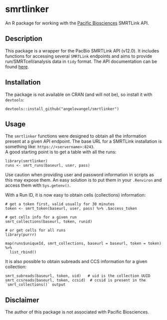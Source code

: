 # smrtlinker
An R package for working with the [Pacific Biosciences](https://www.pacb.com/) SMRTLink API.

## Description
This package is a wrapper for the PacBio SMRTLink API (v12.0). It includes functions for accessing several `SMRTLink` endpoints and aims to provide run/SMRTcell/analysis data in `tidy` format.
The API documentation can be found [here](https://www.pacb.com/wp-content/uploads/SMRT_Link_Web_Services_API_Use_Cases_v12.0.pdf).
 
## Installation
The package is not available on CRAN (and will not be), so install it with `devtools`:
```
devtools::install_github("angelovangel/smrtlinker")
```
## Usage
The `smrtlinker` functions were designed to obtain all the information present at a given API endpoint. The base URL for a SMRTLink installation is something like:  `https://<servername>:8243`.   
A good starting point is to get a table with all the runs:

```
library(smrtlinker)
runs <- smrt_runs(baseurl, user, pass)
```
Use caution when providing user and password information in scripts as this may expose them. An easy solution is to put them in your `.Renviron` and access them with `Sys.getenv()`.

With a Run ID, it is now easy to obtain cells (collections) information:

```
# get a token first, valid usually for 30 minutes
token <- smrt_token(baseurl, user, pass) %>% .$access_token

# get cells info for a given run
smrt_collections(baseurl, token, runid)

# or get cells for all runs
library(purrr)

map(runs$uniqueId, smrt_collections, baseurl = baseurl, token = token) %>%
  list_rbind()

```

It is also possible to obtain subreads and CCS information for a given collection:

```
smrt_subreads(baseurl, token, uid)   # uid is the collection UUID
smrt_ccsreads(baseurl, token, ccsid)  # ccsid is present in the `smrt_collections()` output
```

## Disclaimer
The author of this package is not associated with Pacific Biosciences.
